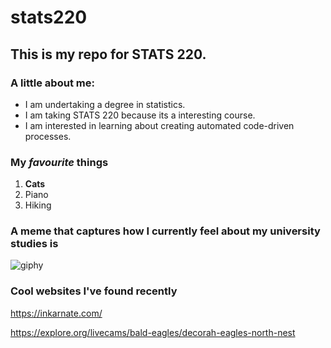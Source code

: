 # **stats220**
## This is my repo for STATS 220.

### A little about me:

- I am undertaking a degree in statistics.
- I am taking STATS 220 because its a interesting course.
- I am interested in learning about creating automated code-driven processes.

### My *favourite* things
1. **Cats**
2. Piano
3. Hiking

### A meme that captures how I currently feel about my university studies is 
![giphy](https://github.com/user-attachments/assets/44759f2b-f8bc-4c2d-bde2-6ebff0baeffb)

### Cool websites I've found recently
https://inkarnate.com/

https://explore.org/livecams/bald-eagles/decorah-eagles-north-nest


